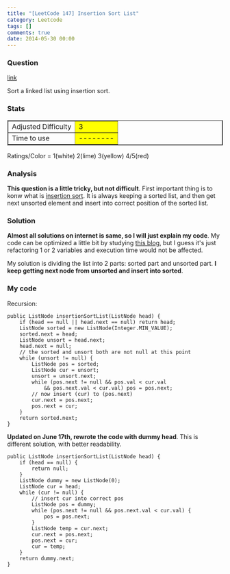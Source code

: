 ```yaml
---
title: "[LeetCode 147] Insertion Sort List"
category: Leetcode
tags: []
comments: true
date: 2014-05-30 00:00
---
```



### Question

[link](http://oj.leetcode.com/problems/insertion-sort-list/)

<div class="question-content">
            <p></p><p>Sort a linked list using insertion sort.</p><p></p>
          </div>

### Stats

<table border="2">
	<tr>
		<td>Adjusted Difficulty</td>
		<td bgcolor="yellow">3</td>
	</tr>
	<tr>
		<td>Time to use</td>
		<td bgcolor="yellow">--------</td>
	</tr>
</table>

Ratings/Color = 1(white) 2(lime) 3(yellow) 4/5(red)

### Analysis

**This question is a little tricky, but not difficult**. First important thing is to konw what is [insertion sort](http://en.wikipedia.org/wiki/Insertion_sort). It is always keeping a sorted list, and then get next unsorted element and insert into correct position of the sorted list.

### Solution

**Almost all solutions on internet is same, so I will just explain my code**. My code can be optimized a little bit by studying [this blog](http://blog.csdn.net/linhuanmars/article/details/21144553), but I guess it's just refactoring 1 or 2 variables and execution time would not be affected.

My solution is dividing the list into 2 parts: sorted part and unsorted part. **I keep getting next node from unsorted and insert into sorted**.

### My code

Recursion:

    public ListNode insertionSortList(ListNode head) {
        if (head == null || head.next == null) return head;
        ListNode sorted = new ListNode(Integer.MIN_VALUE);
        sorted.next = head;
        ListNode unsort = head.next;
        head.next = null;
        // the sorted and unsort both are not null at this point
        while (unsort != null) {
            ListNode pos = sorted;
            ListNode cur = unsort;
            unsort = unsort.next;
            while (pos.next != null && pos.val < cur.val
                && pos.next.val < cur.val) pos = pos.next;
            // now insert (cur) to (pos.next)
            cur.next = pos.next;
            pos.next = cur;
        }
        return sorted.next;
    }

**Updated on June 17th, rewrote the code with dummy head**. This is different solution, with better readability.

    public ListNode insertionSortList(ListNode head) {
        if (head == null) {
            return null;
        }
        ListNode dummy = new ListNode(0);
        ListNode cur = head;
        while (cur != null) {
            // insert cur into correct pos
            ListNode pos = dummy;
            while (pos.next != null && pos.next.val < cur.val) {
                pos = pos.next;
            }
            ListNode temp = cur.next;
            cur.next = pos.next;
            pos.next = cur;
            cur = temp;
        }
        return dummy.next;
    }
